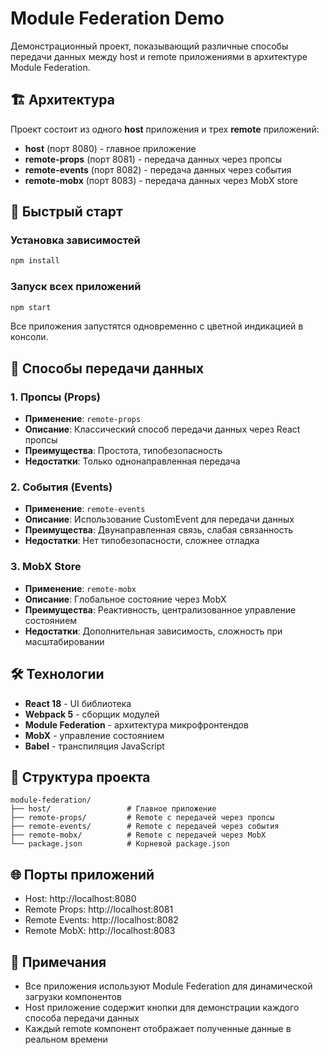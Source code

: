 # Module Federation Demo

Демонстрационный проект, показывающий различные способы передачи данных между host и remote приложениями в архитектуре Module Federation.

## 🏗️ Архитектура

Проект состоит из одного **host** приложения и трех **remote** приложений:

- **host** (порт 8080) - главное приложение
- **remote-props** (порт 8081) - передача данных через пропсы
- **remote-events** (порт 8082) - передача данных через события
- **remote-mobx** (порт 8083) - передача данных через MobX store

## 🚀 Быстрый старт

### Установка зависимостей

```bash
npm install
```

### Запуск всех приложений

```bash
npm start
```

Все приложения запустятся одновременно с цветной индикацией в консоли.


## 🔄 Способы передачи данных

### 1. Пропсы (Props)

- **Применение**: `remote-props`
- **Описание**: Классический способ передачи данных через React пропсы
- **Преимущества**: Простота, типобезопасность
- **Недостатки**: Только однонаправленная передача

### 2. События (Events)

- **Применение**: `remote-events`
- **Описание**: Использование CustomEvent для передачи данных
- **Преимущества**: Двунаправленная связь, слабая связанность
- **Недостатки**: Нет типобезопасности, сложнее отладка

### 3. MobX Store

- **Применение**: `remote-mobx`
- **Описание**: Глобальное состояние через MobX
- **Преимущества**: Реактивность, централизованное управление состоянием
- **Недостатки**: Дополнительная зависимость, сложность при масштабировании

## 🛠️ Технологии

- **React 18** - UI библиотека
- **Webpack 5** - сборщик модулей
- **Module Federation** - архитектура микрофронтендов
- **MobX** - управление состоянием
- **Babel** - транспиляция JavaScript

## 📁 Структура проекта

```
module-federation/
├── host/                 # Главное приложение
├── remote-props/         # Remote с передачей через пропсы
├── remote-events/        # Remote с передачей через события
├── remote-mobx/          # Remote с передачей через MobX
└── package.json          # Корневой package.json
```

## 🌐 Порты приложений

- Host: http://localhost:8080
- Remote Props: http://localhost:8081
- Remote Events: http://localhost:8082
- Remote MobX: http://localhost:8083

## 📝 Примечания

- Все приложения используют Module Federation для динамической загрузки компонентов
- Host приложение содержит кнопки для демонстрации каждого способа передачи данных
- Каждый remote компонент отображает полученные данные в реальном времени
